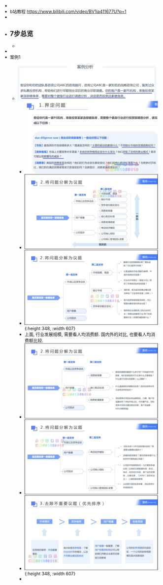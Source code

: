 -
- b站教程 https://www.bilibili.com/video/BV1ia411677U?p=1
-
- ## 7步总览
	-
-
- 案例1
	- ![image.png](../assets/image_1647836323882_0.png)
		- ![image.png](../assets/image_1647836425440_0.png)
		- ![image.png](../assets/image_1647836543787_0.png)
		- ![image.png](../assets/image_1647836726902_0.png){:height 348, :width 607}
		- 上面, 行业发展规模, 需要看人均消费额.  国内外的对比, 也要看人均消费额比较.
		- ![image.png](../assets/image_1647836886304_0.png)
		- ![image.png](../assets/image_1647836918661_0.png)
		- ![image.png](../assets/image_1647836957086_0.png){:height 348, :width 607}
		-